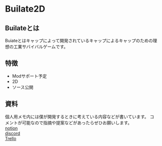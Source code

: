 # Builate2D

## Builateとは

Buiateとはキャップによって開発されているキャップによるキャップのための理想の工業サバイバルゲームです。

## 特徴

- Modサポート予定
- 2D
- ソース公開

## 資料

個人用メモ内には僕が開発するときに考えている内容などが書いています。
コメントが可能なので指摘や提案などがあったらぜひお願いします。  
[notion](https://kyapp.notion.site/Builate2D-eb3090c281a04d9bad178b4b09e94b1f)  
[discord](https://discord.gg/jcX6JhSSkK)  
[Trello](https://trello.com/b/bEQENJqF/builate2d)  
